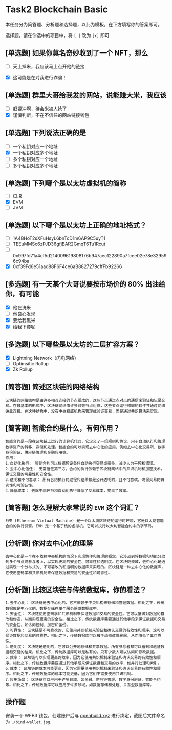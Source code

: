 # Task2 Blockchain Basic

本任务分为简答题、分析题和选择题，以此为模板，在下方填写你的答案即可。

选择题，请在你选中的项目中，将 `[ ]` 改为 `[x]` 即可



## [单选题] 如果你莫名奇妙收到了一个 NFT，那么

- [ ] 天上掉米，我应该马上点开他的链接
- [x] 这可能是在对我进行诈骗！



## [单选题] 群里大哥给我发的网站，说能赚大米，我应该

- [ ] 赶紧冲啊，待会米被人抢了
- [x] 谨慎判断，不在不信任的网站链接钱包

## [单选题] 下列说法正确的是

- [ ] 一个私钥对应一个地址
- [x] 一个私钥对应多个地址
- [ ] 多个私钥对应一个地址
- [ ] 多个私钥对应多个地址

 ## [单选题] 下列哪个是以太坊虚拟机的简称

- [ ] CLR
- [x] EVM
- [ ] JVM

## [单选题] 以下哪个是以太坊上正确的地址格式？

- [ ] 1A4BHoT2sXFuHsyL6bnTcD1m6AP9C5uyT1
- [ ] TEEuMMSc6zPJD36gfjBAR2GmqT6Tu1Rcut
- [ ] 0x997fd71a4cf5d214009619808176b947aec122890a7fcee02e78e329596c94ba
- [x] 0xf39Fd6e51aad88F6F4ce6aB8827279cffFb92266
      
## [多选题] 有一天某个大哥说要按市场价的 80% 出油给你，有可能

- [x] 他在洗米
- [ ] 他良心发现
- [x] 要给我黒米
- [x] 给我下套呢

## [多选题] 以下哪些是以太坊的二层扩容方案？

- [x] Lightning Network（闪电网络）
- [ ] Optimsitic Rollup
- [x] Zk Rollup

## [简答题] 简述区块链的网络结构

```
区块链的网络结构是由许多相互连接的节点组成的，这些节点通过点对点的通信来验证和记录交易。在最基本的形式中，区块链网络由许多对等节点组成，这些节点运行相同的软件并通过网络彼此连接。在这种结构中，没有中央权威机构来管理或验证交易，而是通过共识算法来实现。
```



## [简答题] 智能合约是什么，有何作用？

```
智能合约是一段在区块链上运行的计算机代码，它定义了一组规则和协议，用于自动执行和管理数字资产的转移、存储和处理。智能合约可以实现去中心化的应用，例如去中心化交易所、数字身份验证、供应链管理和金融应用等。
作用：
1.自动化执行： 智能合约可以根据预设条件自动执行交易或操作，减少人为干预和错误。
2.去中心化信任： 无需信任第三方，合约的执行依赖于区块链网络中的共识机制和加密技术，保证交易的可靠性和安全性。
3.透明和不可篡改： 所有合约执行的过程和结果都是公开透明的，且不可篡改，确保交易的真实性和可验证性。
4.降低成本： 去除中间环节和自动化执行降低了交易成本，提高了效率。
```



## [简答题] 怎么理解大家常说的 `EVM` 这个词汇？

```
EVM (Ethereum Virtual Machine) 是一个以太坊区块链的运行时环境，它是以太坊智能合约的执行引擎。EVM 是一个基于栈的虚拟机，它可以执行以太坊智能合约中的字节码。
```



## [分析题] 你对去中心化的理解

```
去中心化是一个在不依赖中央机构的情况下实现协作和管理的概念。它涉及到将数据和功能分散到多个节点或参与者上，以实现更高的安全性、可靠性和透明度。在区块链领域，去中心化是通过实现一个分布式的、不可篡改的和透明的数据库来实现的。区块链是一种去中心化的数据库，它使用密码学和共识机制来保证数据和交易的安全性和可靠性。
```



## [分析题] 比较区块链与传统数据库，你的看法？

```
1.去中心化： 区块链是去中心化的，它不依赖于中央机构来存储和管理数据。相比之下，传统数据库是中心化的，数据存储在单个服务器或数据库中。
2.安全性： 区块链使用密码学和共识机制来保证数据和交易的安全性。它可以抵御对数据的篡改和伪造，从而实现更高的安全性。相比之下，传统数据库需要通过其他手段来保证数据和交易的安全性，如访问控制、加密和备份。
3.可靠性： 区块链是不可篡改的，它使用共识机制来验证和确认交易的有效性和顺序。这可以保证数据和交易的可靠性。相比之下，传统数据库可以被手动修改或删除，从而降低了其可靠性。
4.透明度： 区块链是透明的，它可以公开地存储和共享数据。所有参与者都可以看到和验证数据和交易的结果。相比之下，传统数据库可以是私有的，只有少数人可以访问和修改数据。
5.效率： 区块链可以实现更高的效率，因为它使用共识机制来验证和确认交易的有效性和顺序。相比之下，传统数据库需要通过其他手段来保证数据和交易的效率，如并行处理和索引。
6.成本： 区块链的成本可能更高，因为它需要使用共识机制来验证和确认交易的有效性和顺序。相比之下，传统数据库的成本可能更低，因为它们不需要使用共识机制。
7.应用场景： 区块链可以应用于许多领域，如金融、供应链管理、数字身份验证、智能合约等。相比之下，传统数据库可以应用于许多领域，如数据存储和处理、关系型数据库等。
```



## 操作题

安装一个 WEB3 钱包，创建账户后与 [openbuild.xyz](https://openbuild.xyz/profile) 进行绑定，截图后文件命名为 `./bind-wallet.jpg`.
